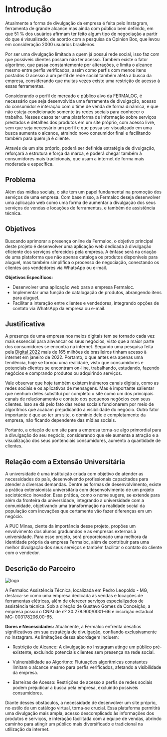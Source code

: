 # Introdução

Atualmente a forma de divulgação da empresa é feita pelo Instagram, ferramenta de grande alcance mas ainda com público bem definido, em que 51 % dos usuários afirmam ter feito algum tipo de negociação a partir do que é visualizado, de acordo com a pesquisa da Opinion Box, que levou em consideração 2000 usuários brasileiros.

Por ser uma divulgação limitada a quem já possui rede social, isso faz com que possíveis clientes possam não ter acesso. Também existe o fator algoritmo, que passa constantemente por alterações, e limita o alcance mesmo entre perfis verificados, assim como perfis com menos itens postados
O acesso à um perfil de rede social também afeta a busca da empresa, considerando que muitas vezes existe uma restrição de acesso à essas ferramentas.

Considerando o perfil de mercado e público alvo da FERMALOC, é necessário que seja desenvolvida uma ferramenta de divulgação, acesso do consumidor e interação com o time de venda de forma dinâmica, e que não esteja condicionado somente às redes sociais para conhecer o trabalho. Nesses casos ter uma plataforma de informação sobre serviços prestados e detalhes dos produtos em um site próprio, com acesso livre, sem que seja necessário um perfil e que possa ser visualizado em uma busca aumenta o alcance, atraindo novo consumidor final e facilitando também para quem já é cliente.

Através de um site próprio, poderá ser definida estratégia de divulgação, reforçará a estrutura e força da marca, e poderá chegar também à consumidores mais tradicionais, que usam a internet de forma mais moderada e específica.

## Problema

Além das mídias sociais, o site tem um papel fundamental na promoção dos serviços de uma empresa. Com base nisso, a Fermaloc deseja desenvolver uma aplicação web como uma forma de aumentar a divulgação dos seus serviços de vendas e locações de ferramentas, e também de assistência técnica.

## Objetivos

Buscando aprimorar a presença online da Fermaloc, o objetivo principal deste projeto é desenvolver uma aplicação web dedicada à divulgação eficiente dos serviços oferecidos pela empresa. A ênfase será na criação de uma plataforma que não apenas cataloga os produtos disponíveis para aluguel, mas também simplifica o processo de negociação, conectando os clientes aos vendedores via WhatsApp ou e-mail.

**Objetivos Específicos:**
- Desenvolver uma aplicação web para a empresa Fermaloc.
- Implementar uma função de catalogação de produtos, abrangendo itens para aluguel.
- Facilitar a interação entre clientes e vendedores, integrando opções de contato via WhatsApp da empresa ou e-mail.

## Justificativa

A presença de uma empresa nos meios digitais tem se tornado cada vez mais essencial para alavancar os seus negócios, visto que a maior parte dos consumidores se encontra na internet. Segundo uma pesquisa feita pela [Digital 2022](https://datareportal.com/reports/digital-2022-brazil) mais de 165 milhões de brasileiros tinham acesso à internet em janeiro de 2022. Portanto, o que antes era apenas uma tendência, hoje se tornou uma realidade, visto que consumidores e potenciais clientes se encontram on-line, trabalhando, estudando, fazendo negócios e comprando produtos ou adquirindo serviços.

Vale observar que hoje também existem inúmeros canais digitais, como as redes sociais e os aplicativos de mensagens. Mas é importante salientar que nenhum deles substitui por completo o site como um dos principais canais de relacionamento e contato dos pequenos negócios com seus clientes. Isso se dá pelo fato das redes sociais funcionarem por meio de algoritmos que acabam prejudicando a visibilidade do negócio. Outro fator importante é que ao ter um site, o domínio dele é completamente da empresa, não ficando dependente das mídias sociais.

Portanto, a criação de um site para a empresa torna-se algo primordial para a divulgação do seu negócio, considerando que ele aumenta a atração e a visualização dos seus pontenciais consumidores, aumento a quantidade de clientes.
 

## Relação com a Extensão Universitária

A universidade é uma instituição criada com objetivo de atender as necessidades do país, desenvolvendo profissionais capacitados para atender a diversas demandas. Dentre as formas de desenvolvimento, existe a prática extensionista universitária com desenvolvimento de um projeto sociotécnico inovador. Essa prática, como o nome sugere, se extende para além da fronteira da universidade, integrando a universidade com a comunidade, objetivando uma transformação na realidade social da população com inovações que certamente vão fazer diferenças em um negócio.

A PUC Minas, ciente da importância desse projeto, propões um envolvimento dos alunos graduandos e as empresas externas à universidade. Para esse projeto, será proporcionado uma melhora da identidade própria da empresa Fermaloc, além de contribuir para uma melhor divulgação dos seus serviços e também facilitar o contato do cliente com o vendedor.

## Descrição do Parceiro

![logo](https://github.com/ICEI-PUC-Minas-PMV-ADS/pmv-ads-2024-1-e5-proj-fermaloc-t2/assets/73408251/9646cdcd-aa05-4471-bf33-43dc2a6c3801)

A Fermaloc Assistência Técnica, localizada em Pedro Leopoldo - MG, destaca-se como uma empresa dedicada às vendas e locações de ferramentas elétricas, além de oferecer serviços especializados de assistência técnica. Sob a direção de Gustavo Gomes da Conceição, a empresa possui o CNPJ de nº 30.278.900/0001-66 e inscrição estadual MG: 003178206.00-65.

**Dores e Necessidades:**
Atualmente, a Fermaloc enfrenta desafios significativos em sua estratégia de divulgação, confiando exclusivamente no Instagram. As limitações dessa abordagem incluem:

- Restrição de Alcance: A divulgação no Instagram atinge um público pré-existente, excluindo potenciais clientes sem presença na rede social.

- Vulnerabilidade ao Algoritmo: Flutuações algorítmicas constantes limitam o alcance mesmo para perfis verificados, afetando a visibilidade da empresa.

- Barreiras de Acesso: Restrições de acesso a perfis de redes sociais podem prejudicar a busca pela empresa, excluindo possíveis consumidores.

Diante desses obstáculos, a necessidade de desenvolver um site próprio, no estilo de um catálogo virtual, torna-se crucial. Essa plataforma permitirá uma divulgação mais ampla, acesso descomplicado às informações dos produtos e serviços, e interação facilitada com a equipe de vendas, abrindo caminho para atingir um público mais diversificado e tradicional na utilização da internet.
